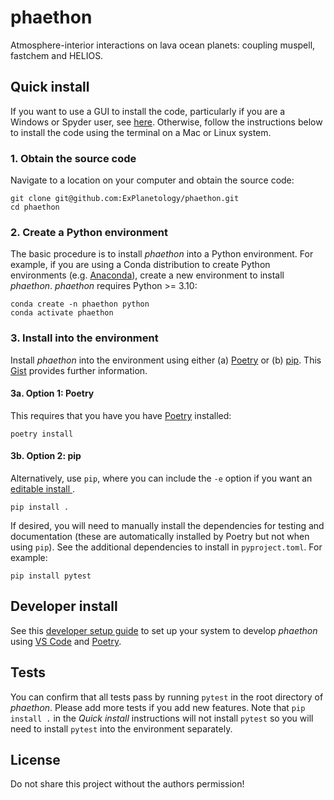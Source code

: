 # phaethon
Atmosphere-interior interactions on lava ocean planets: coupling muspell, fastchem and HELIOS.

## Quick install

If you want to use a GUI to install the code, particularly if you are a Windows or Spyder user, see [here](https://gist.github.com/djbower/c82b4a70a3c3c74ad26dc572edefdd34). Otherwise, follow the instructions below to install the code using the terminal on a Mac or Linux system.

### 1. Obtain the source code

Navigate to a location on your computer and obtain the source code:

    git clone git@github.com:ExPlanetology/phaethon.git
    cd phaethon

### 2. Create a Python environment

The basic procedure is to install *phaethon* into a Python environment. For example, if you are using a Conda distribution to create Python environments (e.g. [Anaconda](https://www.anaconda.com/download)), create a new environment to install *phaethon*. *phaethon* requires Python >= 3.10:

    conda create -n phaethon python
    conda activate phaethon

### 3. Install into the environment

Install *phaethon* into the environment using either (a) [Poetry](https://python-poetry.org) or (b) [pip](https://pip.pypa.io/en/stable/getting-started/). This [Gist](https://gist.github.com/djbower/e9538e7eb5ed3deaf3c4de9dea41ebcd) provides further information.

#### 3a. Option 1: Poetry

This requires that you have you have [Poetry](https://python-poetry.org) installed:

    poetry install

#### 3b. Option 2: pip

Alternatively, use `pip`, where you can include the `-e` option if you want an [editable install ](https://setuptools.pypa.io/en/latest/userguide/development_mode.html).

    pip install .

If desired, you will need to manually install the dependencies for testing and documentation (these are automatically installed by Poetry but not when using `pip`). See the additional dependencies to install in `pyproject.toml`. For example:

    pip install pytest

## Developer install

See this [developer setup guide](https://gist.github.com/djbower/c66474000029730ac9f8b73b96071db3) to set up your system to develop *phaethon* using [VS Code](https://code.visualstudio.com) and [Poetry](https://python-poetry.org).

## Tests

You can confirm that all tests pass by running `pytest` in the root directory of *phaethon*. Please add more tests if you add new features. Note that `pip install .` in the *Quick install* instructions will not install `pytest` so you will need to install `pytest` into the environment separately.

## License

Do not share this project without the authors permission!

